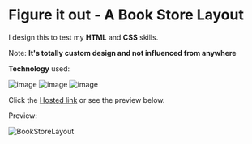 # Figure it out - A Book Store Layout 

I design this to test my **HTML** and **CSS** skills.

Note: **It's totally custom design and not influenced from anywhere**

**Technology** used:

![image](https://github.com/Himan-9131/BookStoreLayout/assets/120475007/f78b9a18-f039-4de5-8071-21935d9e42a2) ![image](https://github.com/Himan-9131/BookStoreLayout/assets/120475007/a023e699-540e-4773-894d-d010c6cf388d)
![image](https://github.com/Himan-9131/BookStoreLayout/assets/120475007/dfcf55cc-8842-4015-b378-933fcc09e98a)

Click the [Hosted link](https://figureitout-book-store.netlify.app) or see the preview below.

Preview: 

![BookStoreLayout](https://github.com/Himan-9131/BookStoreLayout/assets/120475007/be72ca50-285f-4bbd-adaa-6fc5b22bcd6d)

